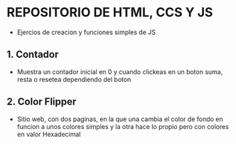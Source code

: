 # REPOSITORIO DE HTML, CCS Y JS
- Ejercios de creacion y funciones simples de JS 

## 1. Contador

- Muestra un contador inicial en 0 y cuando clickeas en un boton suma, resta o resetea dependiendo del boton

## 2. Color Flipper

- Sitio web, con dos paginas, en la que una cambia el color de fondo en funcion a unos colores simples y la otra hace lo propio pero con colores en valor Hexadecimal